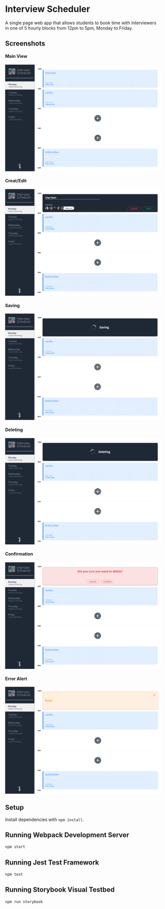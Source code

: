 # Interview Scheduler

A single page web app that allows students to book time with interviewers in one of 5 hourly blocks from 12pm to 5pm, Monday to Friday.

## Screenshots

#### Main View
![Main View](./screenshots/main_view.png)
#### Creat/Edit
![Create/Edit](./screenshots/create_edit.png)
#### Saving
![Saving](./screenshots/saving.png)
#### Deleting
![Deleting](./screenshots/deleting.png)
#### Confirmation
![Confirmation](./screenshots/delete_confirmation.png)
#### Error Alert
![Error](./screenshots/error.png)

## Setup

Install dependencies with `npm install`.

## Running Webpack Development Server

```sh
npm start
```

## Running Jest Test Framework

```sh
npm test
```

## Running Storybook Visual Testbed

```sh
npm run storybook
```

